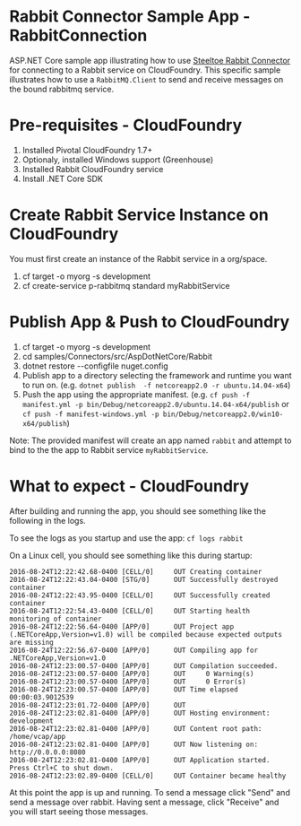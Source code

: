 ﻿# Rabbit Connector Sample App - RabbitConnection

ASP.NET Core sample app illustrating how to use [Steeltoe Rabbit Connector](https://github.com/SteeltoeOSS/Connectors/tree/master/src/Steeltoe.CloudFoundry.Connector.Rabbit) for connecting to a Rabbit service on CloudFoundry. This specific sample illustrates how to use a `RabbitMQ.Client` to send and receive messages on the bound rabbitmq service.

# Pre-requisites - CloudFoundry

1. Installed Pivotal CloudFoundry 1.7+
2. Optionaly, installed Windows support (Greenhouse) 
3. Installed Rabbit CloudFoundry service
4. Install .NET Core SDK

# Create Rabbit Service Instance on CloudFoundry
You must first create an instance of the Rabbit service in a org/space.

1. cf target -o myorg -s development
2. cf create-service p-rabbitmq standard myRabbitService 

# Publish App & Push to CloudFoundry

1. cf target -o myorg -s development
2. cd samples/Connectors/src/AspDotNetCore/Rabbit
3. dotnet restore --configfile nuget.config
4. Publish app to a directory selecting the framework and runtime you want to run on. 
(e.g. `dotnet publish  -f netcoreapp2.0 -r ubuntu.14.04-x64`)
5. Push the app using the appropriate manifest.
 (e.g. `cf push -f manifest.yml -p bin/Debug/netcoreapp2.0/ubuntu.14.04-x64/publish` or `cf push -f manifest-windows.yml -p bin/Debug/netcoreapp2.0/win10-x64/publish`)


Note: The provided manifest will create an app named `rabbit` and attempt to bind to the the app to Rabbit service `myRabbitService`.

# What to expect - CloudFoundry

After building and running the app, you should see something like the following in the logs. 

To see the logs as you startup and use the app: `cf logs rabbit`

On a Linux cell, you should see something like this during startup:
```
2016-08-24T12:22:42.68-0400 [CELL/0]     OUT Creating container
2016-08-24T12:22:43.04-0400 [STG/0]      OUT Successfully destroyed container
2016-08-24T12:22:43.95-0400 [CELL/0]     OUT Successfully created container
2016-08-24T12:22:54.43-0400 [CELL/0]     OUT Starting health monitoring of container
2016-08-24T12:22:56.64-0400 [APP/0]      OUT Project app (.NETCoreApp,Version=v1.0) will be compiled because expected outputs are missing
2016-08-24T12:22:56.67-0400 [APP/0]      OUT Compiling app for .NETCoreApp,Version=v1.0
2016-08-24T12:23:00.57-0400 [APP/0]      OUT Compilation succeeded.
2016-08-24T12:23:00.57-0400 [APP/0]      OUT     0 Warning(s)
2016-08-24T12:23:00.57-0400 [APP/0]      OUT     0 Error(s)
2016-08-24T12:23:00.57-0400 [APP/0]      OUT Time elapsed 00:00:03.9012539
2016-08-24T12:23:01.72-0400 [APP/0]      OUT
2016-08-24T12:23:02.81-0400 [APP/0]      OUT Hosting environment: development
2016-08-24T12:23:02.81-0400 [APP/0]      OUT Content root path: /home/vcap/app
2016-08-24T12:23:02.81-0400 [APP/0]      OUT Now listening on: http://0.0.0.0:8080
2016-08-24T12:23:02.81-0400 [APP/0]      OUT Application started. Press Ctrl+C to shut down.
2016-08-24T12:23:02.89-0400 [CELL/0]     OUT Container became healthy
```
At this point the app is up and running. To send a message click "Send" and send a message over rabbit. Having sent a message, click "Receive" and you will start seeing those messages.
